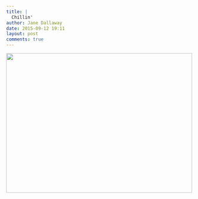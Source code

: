 ```yaml
---
title: |
  Chillin'
author: Jane Dallaway
date: 2015-09-12 19:11
layout: post
comments: true
---
```


<div><a href="http://static.skitters.dallaway.com/OTtp_FullSizeRender.jpg"><img src="http://static.skitters.dallaway.com/OTtp_thumb_FullSizeRender.jpg" width="500" height="375"/></a></div>



  




      
